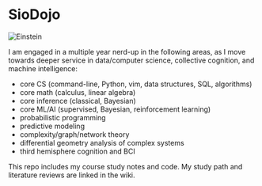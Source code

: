 # SioDojo

![Einstein](https://cloud.githubusercontent.com/assets/19956669/22234758/84d5faae-e1af-11e6-8b9e-d5c65cc213b9.png)

I am engaged in a multiple year nerd-up in the following areas, as I move towards deeper service in data/computer science, collective cognition, and machine intelligence: 

* core CS (command-line, Python, vim, data structures, SQL, algorithms)
* core math (calculus, linear algebra)
* core inference (classical, Bayesian) 
* core ML/AI (supervised, Bayesian, reinforcement learning)
* probabilistic programming
* predictive modeling 
* complexity/graph/network theory
* differential geometry analysis of complex systems 
* third hemisphere cognition and BCI

This repo includes my course study notes and code. My study path and literature reviews are linked in the wiki.
